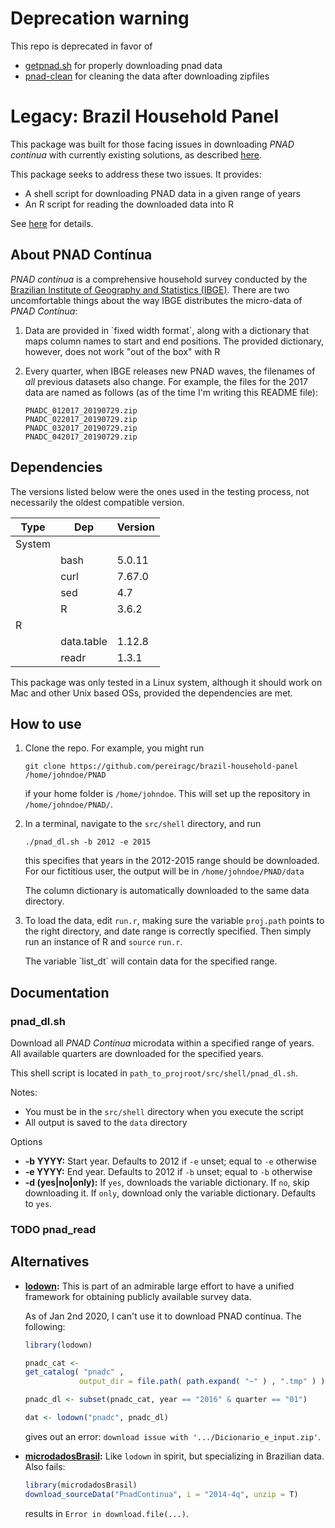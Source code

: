 # Deprecation warning
This repo is deprecated in favor of 

- [getpnad.sh](github.com/pereiragc/getpnad.sh) for properly downloading pnad data
- [pnad-clean](github.com/pereiragc/pnad-clean) for cleaning the data after downloading zipfiles 


# Legacy: Brazil Household Panel

This package was built for those facing issues in downloading *PNAD contínua* with currently existing solutions, as described [here](#org056b579).

This package seeks to address these two issues. It provides:

-   A shell script for downloading PNAD data in a given range of years
-   An R script for reading the downloaded data into R

See [here](#org04754db) for details.

## About PNAD Contínua

*PNAD contínua* is a comprehensive household survey conducted by the [Brazilian Institute of Geography and Statistics (IBGE)](https://www.ibge.gov.br). There are two uncomfortable things about the way IBGE distributes the micro-data of *PNAD Contínua*:

1.  Data are provided in \`fixed width format\`, along with a dictionary that maps column names to start and end positions. The provided dictionary, however, does not work "out of the box" with R
2.  Every quarter, when IBGE releases new PNAD waves, the filenames of *all* previous datasets also change. For example, the files for the 2017 data are named as follows (as of the time I'm writing this README file):
    
        PNADC_012017_20190729.zip
        PNADC_022017_20190729.zip
        PNADC_032017_20190729.zip
        PNADC_042017_20190729.zip

## Dependencies

<a id="org40c24cf"></a>

The versions listed below were the ones used in the testing process, not necessarily the oldest compatible version.

| Type   | Dep        | Version |
|------ |---------- |------- |
| System |            |         |
|        | bash       | 5.0.11  |
|        | curl       | 7.67.0  |
|        | sed        | 4.7     |
|        | R          | 3.6.2   |
| R      |            |         |
|        | data.table | 1.12.8  |
|        | readr      | 1.3.1   |

This package was only tested in a Linux system, although it should work on Mac and other Unix based OSs, provided the dependencies are met.

## How to use

<a id="org04754db"></a>

1.  Clone the repo. For example, you might run
    
    ```shell
    git clone https://github.com/pereiragc/brazil-household-panel /home/johndoe/PNAD
    ```
    
    if your home folder is `/home/johndoe`. This will set up the repository in `/home/johndoe/PNAD/`.

2.  In a terminal, navigate to the `src/shell` directory, and run
    
    ```shell
    ./pnad_dl.sh -b 2012 -e 2015
    ```
    
    this specifies that years in the 2012-2015 range should be downloaded. For our fictitious user, the output will be in `/home/johndoe/PNAD/data`
    
    The column dictionary is automatically downloaded to the same data directory.
3.  To load the data, edit `run.r`, making sure the variable `proj.path` points to the right directory, and date range is correctly specified. Then simply run an instance of R and `source` `run.r`.
    
    The variable \`list\_dt\` will contain data for the specified range.

## Documentation

### pnad\_dl.sh

Download all *PNAD Contínua* microdata within a specified range of years. All available quarters are downloaded for the specified years.

This shell script is located in `path_to_projroot/src/shell/pnad_dl.sh`.

Notes:

-   You must be in the `src/shell` directory when you execute the script
-   All output is saved to the `data` directory

Options

-   **-b YYYY:** Start year. Defaults to 2012 if `-e` unset; equal to `-e` otherwise
-   **-e YYYY:** End year. Defaults to 2012 if `-b` unset; equal to `-b` otherwise
-   **-d (yes|no|only):** If `yes`, downloads the variable dictionary. If `no`, skip downloading it. If `only`, download only the variable dictionary. Defaults to `yes`.

### TODO pnad\_read

## Alternatives

<a id="org056b579"></a>

-   **[lodown](https://github.com/ajdamico/lodown/):** This is part of an admirable large effort to have a unified framework for obtaining publicly available survey data.
    
    As of Jan 2nd 2020, I can't use it to download PNAD contínua. The following:
    
    ```R
    library(lodown)
    
    pnadc_cat <-
    get_catalog( "pnadc" ,
                output_dir = file.path( path.expand( "~" ) , ".tmp" ) )
    
    pnadc_dl <- subset(pnadc_cat, year == "2016" & quarter == "01")
    
    dat <- lodown("pnadc", pnadc_dl)
    ```
    
    gives out an error: `download issue with '.../Dicionario_e_input.zip'`.

-   **[microdadosBrasil](https://github.com/lucasmation/microdadosBrasil):** Like `lodown` in spirit, but specializing in Brazilian data. Also fails:
    
    ```R
    library(microdadosBrasil)
    download_sourceData("PnadContinua", i = "2014-4q", unzip = T)
    ```
    
    results in `Error in download.file(...)`.
